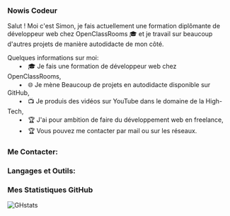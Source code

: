 ### Nowis Codeur

Salut ! Moi c'est Simon, je fais actuellement une formation diplômante de développeur web chez OpenClassRooms 🎓 et je travail sur beaucoup d'autres projets de manière autodidacte de mon côté. 

Quelques informations sur moi:
  <br>ㅤㅤ•ㅤ🎓 Je fais une formation de développeur web chez OpenClassRooms,
  <br>ㅤㅤ•ㅤ🌐 Je mène Beaucoup de projets en autodidacte disponible sur GitHub,
  <br>ㅤㅤ•ㅤ📺 Je produis des vidéos sur YouTube dans le domaine de la High-Tech,
  <br>ㅤㅤ•ㅤ🏆 J'ai pour ambition de faire du développement web en freelance,
  <br>ㅤㅤ•ㅤ🏆 Vous pouvez me contacter par mail ou sur les réseaux.

### Me Contacter:

### Langages et Outils:

### Mes Statistiques GitHub
![GHstats](https://github-readme-stats.vercel.app/api?username=Nowis37&show_icons=true)
